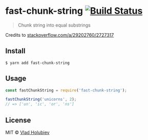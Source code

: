 # fast-chunk-string [![Build Status](https://travis-ci.org/vladgolubev/fast-chunk-string.svg?branch=master)](https://travis-ci.org/vladgolubev/fast-chunk-string)

> Chunk string into equal substrings

Credits to [stackoverflow.com/a/29202760/2727317](https://stackoverflow.com/a/29202760/2727317)

## Install

```
$ yarn add fast-chunk-string
```

## Usage

```js
const fastChunkString = require('fast-chunk-string');

fastChunkString('unicorns', 2);
// => ['un', 'ic', 'or', 'ns']
```

## License

MIT © [Vlad Holubiev](https://vladholubiev.com)
